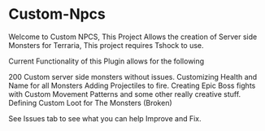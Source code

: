 # Custom-Npcs
Welcome to Custom NPCS, This Project Allows the creation of Server side Monsters for Terraria, This project requires Tshock to use.

Current Functionality of this Plugin allows for the following

200 Custom server side monsters without issues.
Customizing Health and Name for all Monsters
Adding Projectiles to fire.
Creating Epic Boss fights with Custom Movement Patterns and some other really creative stuff.
Defining Custom Loot for The Monsters (Broken)

See Issues tab to see what you can help Improve and Fix.
